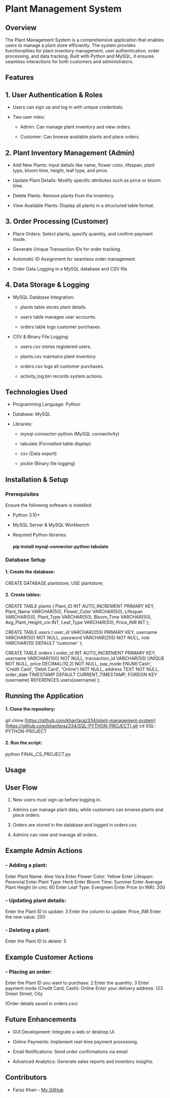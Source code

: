 # Plant Management System

## Overview

The Plant Management System is a comprehensive application that enables users to manage a plant store efficiently. The system provides functionalities for plant inventory management, user authentication, order processing, and data tracking. Built with Python and MySQL, it ensures seamless interactions for both customers and administrators.

## Features

## 1. User Authentication & Roles

- Users can sign up and log in with unique credentials.

- Two user roles:

  - Admin: Can manage plant inventory and view orders.

  - Customer: Can browse available plants and place orders.

## 2. Plant Inventory Management (Admin)

- Add New Plants: Input details like name, flower color, lifespan, plant type, bloom time, height, leaf type, and price.

- Update Plant Details: Modify specific attributes such as price or bloom time.

- Delete Plants: Remove plants from the inventory.

- View Available Plants: Display all plants in a structured table format.

## 3. Order Processing (Customer)

- Place Orders: Select plants, specify quantity, and confirm payment mode.

- Generate Unique Transaction IDs for order tracking.

- Automatic ID Assignment for seamless order management.

- Order Data Logging in a MySQL database and CSV file.

## 4. Data Storage & Logging

- MySQL Database Integration:

  - plants table stores plant details.

  - users table manages user accounts.

  - orders table logs customer purchases.

- CSV & Binary File Logging:

  - users.csv stores registered users.

  - plants.csv maintains plant inventory.

  - orders.csv logs all customer purchases.

  - activity_log.bin records system actions.

## Technologies Used

- Programming Language: Python

- Database: MySQL

- Libraries:

  - mysql-connector-python (MySQL connectivity)

  - tabulate (Formatted table display)

  - csv (Data export)

  - pickle (Binary file logging)

## Installation & Setup

### Prerequisites

Ensure the following software is installed:

  - Python 3.10+

  - MySQL Server & MySQL Workbench

  - Required Python libraries:

      #### pip install mysql-connector-python tabulate

### Database Setup

#### 1. Create the database:

CREATE DATABASE plantstore;
USE plantstore;

#### 2. Create tables:

CREATE TABLE plants (
  Plant_ID INT AUTO_INCREMENT PRIMARY KEY,
  Plant_Name VARCHAR(50),
  Flower_Color VARCHAR(50),
  Lifespan VARCHAR(50),
  Plant_Type VARCHAR(50),
  Bloom_Time VARCHAR(50),
  Avg_Plant_Height_cm INT,
  Leaf_Type VARCHAR(50),
  Price_INR INT
);

CREATE TABLE users (
  user_id VARCHAR(255) PRIMARY KEY,
  username VARCHAR(50) NOT NULL,
  password VARCHAR(255) NOT NULL,
  role VARCHAR(10) DEFAULT 'customer'
);

CREATE TABLE orders (
  order_id INT AUTO_INCREMENT PRIMARY KEY,
  username VARCHAR(100) NOT NULL,
  transaction_id VARCHAR(50) UNIQUE NOT NULL,
  price DECIMAL(10,2) NOT NULL,
  pay_mode ENUM('Cash', 'Credit Card', 'Debit Card', 'Online') NOT NULL,
  address TEXT NOT NULL,
  order_date TIMESTAMP DEFAULT CURRENT_TIMESTAMP,
  FOREIGN KEY (username) REFERENCES users(username)
);

## Running the Application

#### 1. Clone the repository:

git clone [https://github.com/khanfaraz334/plant-management-system](https://github.com/khanfaraz334/SQL-PYTHON-PROJECT).git
cd SQL-PYTHON-PROJECT

#### 2. Run the script:

python FINAL_CS_PROJECT.py

## Usage

## User Flow

1. New users must sign up before logging in.

2. Admins can manage plant data, while customers can browse plants and place orders.

3. Orders are stored in the database and logged in orders.csv.

4. Admins can view and manage all orders.

## Example Admin Actions

### - Adding a plant:

Enter Plant Name: Aloe Vera
Enter Flower Color: Yellow
Enter Lifespan: Perennial
Enter Plant Type: Herb
Enter Bloom Time: Summer
Enter Average Plant Height (in cm): 60
Enter Leaf Type: Evergreen
Enter Price (in INR): 200

### - Updating plant details:

Enter the Plant ID to update: 3
Enter the column to update: Price_INR
Enter the new value: 250

### - Deleting a plant:

Enter the Plant ID to delete: 5

## Example Customer Actions

### - Placing an order:

Enter the Plant ID you want to purchase: 2
Enter the quantity: 3
Enter payment mode (Credit Card, Cash): Online
Enter your delivery address: 123 Green Street, City

(Order details saved in orders.csv)

## Future Enhancements

- GUI Development: Integrate a web or desktop UI.

- Online Payments: Implement real-time payment processing.

- Email Notifications: Send order confirmations via email.

- Advanced Analytics: Generate sales reports and inventory insights.

## Contributors

- Faraz Khan – [My GitHub](https://github.com/khanfaraz334/)


